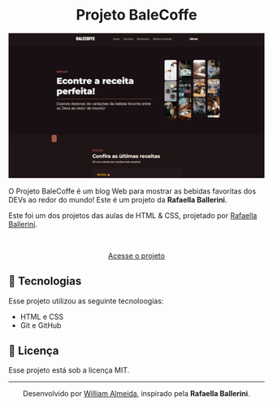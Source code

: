 # 

<h1 align="center"> Projeto BaleCoffe </h1>

<p align="center">
   <img src="./assets/images/imagem-preview.jpg">
</p>

O Projeto BaleCoffe é um blog Web para mostrar as bebidas favoritas dos DEVs ao redor do mundo!
Este é um projeto da <strong>Rafaella Ballerini</strong>.
<br>

Este foi um dos projetos das aulas de HTML & CSS, projetado por <a href="https://www.instagram.com/rafaballerini/">Rafaella Ballerini</a>.

<br>

<p align="center"><a href="https://willalmeid.github.io/aulas-rafaella-ballerini/dashboard/">Acesse o projeto</a></p>


## 🤖 Tecnologias

Esse projeto utilizou as seguinte tecnoloogias:
 - HTML e CSS
 - Git e GitHub

## 📃 Licença

Esse projeto está sob a licença MIT.

---

<p align="center">Desenvolvido por <a href="https://www.linkedin.com/in/william-almeida-74ab22302/">William Almeida</a>, inspirado pela <strong>Rafaella Ballerini</strong>.</p>
